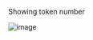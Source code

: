 Showing token number

![image](https://user-images.githubusercontent.com/62584411/114166815-c66eea80-9960-11eb-97d8-c404c67b4703.png)
